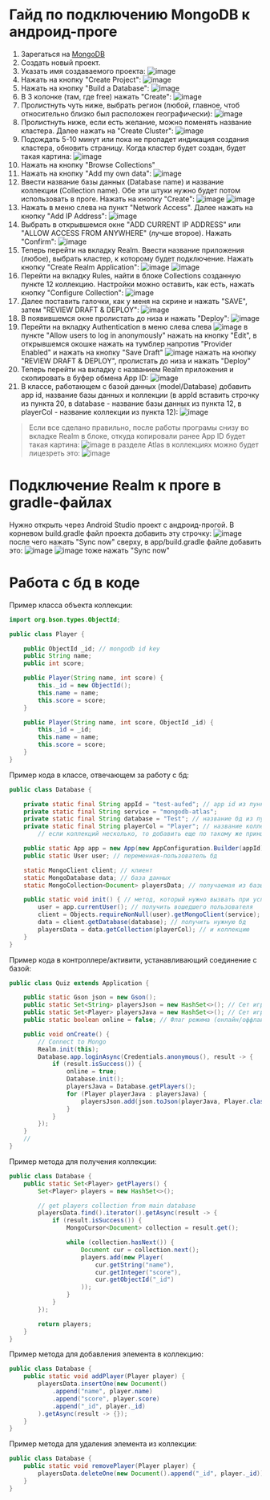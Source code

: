 # Гайд по подключению MongoDB к андроид-проге

1. Зарегаться на [MongoDB](https://www.mongodb.com/)
2. Создать новый проект.
3. Указать имя создаваемого проекта: ![image](docs/1.png)
4. Нажать на кнопку "Create Project": ![image](docs/2.png)
5. Нажать на кнопку "Build a Database": ![image](docs/3.png)
6. В 3 колонке (там, где free) нажать "Create": ![image](docs/4.png)
7. Пролистнуть чуть ниже, выбрать регион (любой, главное, чтоб относительно близко был расположен географически): 
![image](docs/5.png)
8. Пролистнуть ниже, если есть желание, можно поменять название кластера. Далее нажать на "Create Cluster": 
![image](docs/6.png)
9. Подождать 5-10 минут или пока не пропадет индикация создания кластера, обновить страницу. Когда кластер будет создан, 
будет такая картина: ![image](docs/7.png)
10. Нажать на кнопку "Browse Collections"
11. Нажать на кнопку "Add my own data": ![image](docs/8.png)
12. Ввести название базы данных (Database name) и название коллекции (Collection name). Обе эти штуки нужно будет потом 
использовать в проге. Нажать на кнопку "Create": ![image](docs/9.png) ![image](docs/10.png)
13. Нажать в меню слева на пункт "Network Access". Далее нажать на кнопку "Add IP Address": ![image](docs/11.png)
14. Выбрать в открывшемся окне "ADD CURRENT IP ADDRESS" или "ALLOW ACCESS FROM ANYWHERE" (лучше второе). Нажать 
"Confirm": ![image](docs/12.png)
15. Теперь перейти на вкладку Realm. Ввести название приложения (любое), выбрать кластер, к которому будет подключение. 
Нажать кнопку "Create Realm Application": ![image](docs/13.png) ![image](docs/14.png)
16. Перейти на вкладку Rules, найти в блоке Collections созданную пункте 12 коллекцию. Настройки можно оставить, как 
есть, нажать кнопку "Configure Collection": ![image](docs/15.png)
17. Далее поставить галочки, как у меня на скрине и нажать "SAVE", затем "REVIEW DRAFT & DEPLOY": ![image](docs/16.png)
18. В появившемся окне пролистать до низа и нажать "Deploy": ![image](docs/17.png)
19. Перейти на вкладку Authentication в меню слева слева ![image](docs/18.png)
в пункте "Allow users to log in anonymously" нажать на кнопку "Edit", в открывшемся окошке нажать на 
тумблер напротив "Provider Enabled" и нажать на кнопку "Save Draft" ![image](docs/19.png)
нажать на кнопку "REVIEW DRAFT & DEPLOY", пролистать до низа и нажать "Deploy"
20. Теперь перейти на вкладку с названием Realm приложения и скопировать в буфер обмена App ID: 
![image](docs/20.png)
21. В классе, работающем с базой данных (model/Database) добавить app id, название базы данных и 
коллекции (в appId вставить строчку из пункта 20, в database - название базы данных из пункта 12, 
в playerCol - название коллекции из пункта 12): ![image](docs/21.png)

> Если все сделано правильно, после работы програмы снизу во вкладке Realm в блоке, откуда копировали 
>ранее App ID будет такая картина: ![image](docs/22.png) в разделе Atlas в коллекциях можно будет лицезреть
>это: ![image](docs/23.png)

# Подключение Realm к проге в gradle-файлах
Нужно открыть через Android Studio проект с андроид-прогой. В корневом build.gradle файл проекта добавить эту 
строчку: ![image](docs/24.png)
после чего нажать "Sync now" сверху, в app/build.gradle файле добавить это: ![image](docs/25.png) ![image](docs/26.png)
тоже нажать "Sync now"

# Работа с бд в коде
Пример класса объекта коллекции:
```java
import org.bson.types.ObjectId;

public class Player {

    public ObjectId _id; // mongodb id key
    public String name;
    public int score;

    public Player(String name, int score) {
        this._id = new ObjectId();
        this.name = name;
        this.score = score;
    }

    public Player(String name, int score, ObjectId _id) {
        this._id = _id;
        this.name = name;
        this.score = score;
    }
}
```

Пример кода в классе, отвечающем за работу с бд:
```Java
public class Database {

    private static final String appId = "test-aufed"; // app id из пункта 20
    private static final String service = "mongodb-atlas";
    private static final String database = "Test"; // название бд из пунка 12
    private static final String playerCol = "Player"; // название коллекции из пункта 12
        // если коллекций несколько, то добавить еще по такому же принципу

    public static App app = new App(new AppConfiguration.Builder(appId).build()); // конфиг realm-a
    public static User user; // переменная-пользователь бд

    static MongoClient client; // клиент
    static MongoDatabase data; // база данных
    static MongoCollection<Document> playersData; // получаемая из базы коллекция

    public static void init() { // метод, который нужно вызвать при успешной аутентификации
        user = app.currentUser(); // получить вошедшего пользователя
        client = Objects.requireNonNull(user).getMongoClient(service); // получить его монго-клиент
        data = client.getDatabase(database); // получить нужную бд
        playersData = data.getCollection(playerCol); // и коллекцию
    }
}
```

Пример кода в контроллере/активити, устанавливающий соединение с базой:
```java
public class Quiz extends Application {

    public static Gson json = new Gson();
    public static Set<String> playersJson = new HashSet<>(); // Сет игроков в Json формате
    public static Set<Player> playersJava = new HashSet<>(); // Сет игроков в Java формате
    public static boolean online = false; // Флаг режима (онлайн/оффлайн)

    public void onCreate() {
        // Connect to Mongo
        Realm.init(this);
        Database.app.loginAsync(Credentials.anonymous(), result -> {
            if (result.isSuccess()) {
                online = true;
                Database.init();
                playersJava = Database.getPlayers();
                for (Player playerJava : playersJava) {
                    playersJson.add(json.toJson(playerJava, Player.class));
                }
            }
        });
    }
    //
}
```

Пример метода для получения коллекции:
```java
public class Database {
    public static Set<Player> getPlayers() {
        Set<Player> players = new HashSet<>();

        // get players collection from main database
        playersData.find().iterator().getAsync(result -> {
            if (result.isSuccess()) {
                MongoCursor<Document> collection = result.get();

                while (collection.hasNext()) {
                    Document cur = collection.next();
                    players.add(new Player(
                        cur.getString("name"),
                        cur.getInteger("score"),
                        cur.getObjectId("_id")
                    ));
                }
            }
        });

        return players;
    }
}
```

Пример метода для добавления элемента в коллекцию:
```java
public class Database {
    public static void addPlayer(Player player) {
        playersData.insertOne(new Document()
            .append("name", player.name)
            .append("score", player.score)
            .append("_id", player._id)
        ).getAsync(result -> {});
    }
}
```
Пример метода для удаления элемента из коллекции:
```java
public class Database {
    public static void removePlayer(Player player) {
        playersData.deleteOne(new Document().append("_id", player._id)).getAsync(result -> {});
    }
}
```
